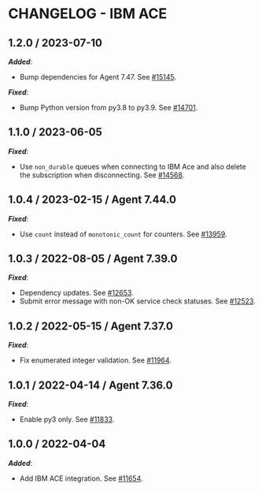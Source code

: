 # CHANGELOG - IBM ACE

## 1.2.0 / 2023-07-10

***Added***:

* Bump dependencies for Agent 7.47. See [#15145](https://github.com/DataDog/integrations-core/pull/15145).

***Fixed***:

* Bump Python version from py3.8 to py3.9. See [#14701](https://github.com/DataDog/integrations-core/pull/14701).

## 1.1.0 / 2023-06-05

***Fixed***: 

* Use `non_durable` queues when connecting to IBM Ace and also delete the subscription when disconnecting. See [#14568](https://github.com/DataDog/integrations-core/pull/14568).

## 1.0.4 / 2023-02-15 / Agent 7.44.0

***Fixed***: 

* Use `count` instead of `monotonic_count` for counters. See [#13959](https://github.com/DataDog/integrations-core/pull/13959).

## 1.0.3 / 2022-08-05 / Agent 7.39.0

***Fixed***: 

* Dependency updates. See [#12653](https://github.com/DataDog/integrations-core/pull/12653).
* Submit error message with non-OK service check statuses. See [#12523](https://github.com/DataDog/integrations-core/pull/12523).

## 1.0.2 / 2022-05-15 / Agent 7.37.0

***Fixed***: 

* Fix enumerated integer validation. See [#11964](https://github.com/DataDog/integrations-core/pull/11964).

## 1.0.1 / 2022-04-14 / Agent 7.36.0

***Fixed***: 

* Enable py3 only. See [#11833](https://github.com/DataDog/integrations-core/pull/11833).

## 1.0.0 / 2022-04-04

***Added***: 

* Add IBM ACE integration. See [#11654](https://github.com/DataDog/integrations-core/pull/11654).
